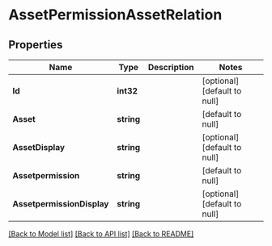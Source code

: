 # AssetPermissionAssetRelation

## Properties
Name | Type | Description | Notes
------------ | ------------- | ------------- | -------------
**Id** | **int32** |  | [optional] [default to null]
**Asset** | **string** |  | [default to null]
**AssetDisplay** | **string** |  | [optional] [default to null]
**Assetpermission** | **string** |  | [default to null]
**AssetpermissionDisplay** | **string** |  | [optional] [default to null]

[[Back to Model list]](../README.md#documentation-for-models) [[Back to API list]](../README.md#documentation-for-api-endpoints) [[Back to README]](../README.md)


